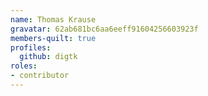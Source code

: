 ```yaml
---
name: Thomas Krause
gravatar: 62ab681bc6aa6eeff91604256603923f
members-quilt: true
profiles:
  github: digtk
roles:
- contributor
---
```

